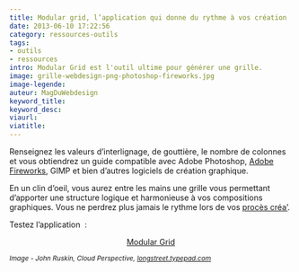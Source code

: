 ```yaml
---
title: Modular grid, l’application qui donne du rythme à vos création
date: 2013-06-10 17:22:56
category: ressources-outils
tags:
- outils
- ressources
intro: Modular Grid est l'outil ultime pour générer une grille.
image: grille-webdesign-png-photoshop-fireworks.jpg
image-legende:
auteur: MagDuWebdesign
keyword_title:
keyword_desc:
viaurl:
viatitle:
---
```


<p>Renseignez les valeurs d’interlignage, de gouttière, le nombre de colonnes et vous obtiendrez un guide compatible avec&nbsp;Adobe Photoshop, <a title="999+ ressources Fireworks gratuites" href="http://magazineduwebdesign.com/999-ressources-fireworks-gratuites">Adobe Fireworks</a>, GIMP et bien d’autres logiciels de création graphique.</p>
<p>En un clin d’oeil, vous aurez entre les mains une grille vous permettant d’apporter une structure logique et harmonieuse à vos compositions graphiques. Vous ne perdrez plus jamais le rythme lors de vos <a title="Le planning de la semaine et le procès créa’" href="http://magazineduwebdesign.com/proces-creatif">procès créa’</a>.</p>
<p>Testez l’application &nbsp;:</p>
<p style="text-align: center;"><a class="button primary radius" href="http://modulargrid.org/" target="_blank">Modular Grid</a></p>
<p style="text-align: left;"><em><small>Image -&nbsp;John Ruskin, Cloud Perspective,&nbsp;<a title="the science book store - perspective" href="http://longstreet.typepad.com/thesciencebookstore/perspective/" target="_blank">longstreet.typepad.com</a></small></em></p>
